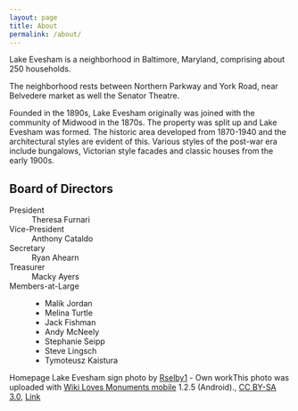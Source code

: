 ```yaml
---
layout: page
title: About
permalink: /about/
---
```


Lake Evesham is a neighborhood in Baltimore, Maryland, comprising about 250 households.

The neighborhood rests between Northern Parkway and York Road, near Belvedere market as well the Senator Theatre.

Founded in the 1890s, Lake Evesham originally was joined with the community of Midwood in the 1870s. The property was split up and Lake Evesham was formed. The historic area developed from 1870-1940 and the architectural styles are evident of this. Various styles of the post-war era include bungalows, Victorian style facades and classic houses from the early 1900s.

Board of Directors
------------------

<dl>
<dt>President</dt>
<dd>Theresa Furnari</dd>
<dt>Vice-President</dt>
<dd>Anthony Cataldo</dd>
<dt>Secretary</dt>
<dd>Ryan Ahearn</dd>
<dt>Treasurer</dt>
<dd>Macky Ayers</dd>
<dt>Members-at-Large</dt>
<dd>
<ul>
<li>Malik Jordan</li>
<li>Melina Turtle</li>
<li>Jack Fishman</li>
<li>Andy McNeely</li>
<li>Stephanie Seipp</li>
<li>Steve Lingsch</li>
<li>Tymoteusz Kaistura</li>
</ul>
</dd>
</dl>

Homepage Lake Evesham sign photo by <a href="//commons.wikimedia.org/w/index.php?title=User:Rselby1&amp;action=edit&amp;redlink=1" class="new" title="User:Rselby1 (page does not exist)">Rselby1</a> - <span class="int-own-work" lang="en">Own work</span><a href="//commons.wikimedia.org/wiki/File:Wiki_Loves_Monuments_Logo_notext.svg" class="image"></a>This photo was uploaded with <a href="https://www.mediawiki.org/wiki/Wiki_Loves_Monuments_mobile_application" class="extiw" title="mw:Wiki Loves Monuments mobile application">Wiki Loves Monuments mobile</a> 1.2.5 (Android)., <a href="https://creativecommons.org/licenses/by-sa/3.0" title="Creative Commons Attribution-Share Alike 3.0">CC BY-SA 3.0</a>, <a href="https://commons.wikimedia.org/w/index.php?curid=21608705">Link</a>
